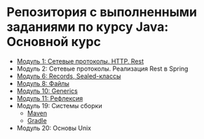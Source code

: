 # Репозитория с выполненными заданиями по курсу Java: Основной курс

- [Модуль 1: Сетевые протоколы. HTTP. Rest](https://github.com/GaninM/java-main-course/tree/main/module1-rest)
- Модуль 2: Сетевые протоколы. Реализация Rest в Spring
- [Модуль 6: Records, Sealed-классы](https://github.com/GaninM/java-main-course/tree/main/module6-records-and-sealed)
- [Модуль 8: Файлы](https://github.com/GaninM/java-main-course/tree/main/module8-file-tree-check)
- [Модуль 10: Generics](https://github.com/GaninM/java-main-course/tree/main/module10-generics)
- [Модуль 11: Рефлексия](https://github.com/GaninM/java-main-course/tree/main/module11-reflection)
- Модуль 19: Системы сборки
    - [Maven](https://github.com/GaninM/java-main-course/tree/main/module19-maven)
    - [Gradle](https://github.com/GaninM/java-main-course/tree/main/module19-gradle)
- Модуль 20: Основы Unix
